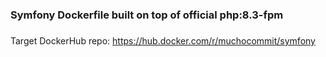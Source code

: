 ### Symfony Dockerfile built on top of official php:8.3-fpm ###

###
Target DockerHub repo: https://hub.docker.com/r/muchocommit/symfony
###
